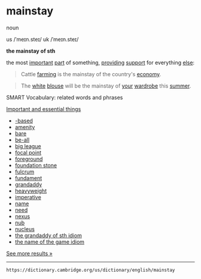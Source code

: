 # mainstay

noun

us /ˈmeɪn.steɪ/ 
uk /ˈmeɪn.steɪ/

**the mainstay of sth**

the most [important](https://dictionary.cambridge.org/us/dictionary/english/important "important") [part](https://dictionary.cambridge.org/us/dictionary/english/part "part") of something, [providing](https://dictionary.cambridge.org/us/dictionary/english/provide "providing") [support](https://dictionary.cambridge.org/us/dictionary/english/support "support") for everything [else](https://dictionary.cambridge.org/us/dictionary/english/else "else"):

>Cattle [farming](https://dictionary.cambridge.org/us/dictionary/english/farm "farming") is the mainstay of the country's [economy](https://dictionary.cambridge.org/us/dictionary/english/economy "economy").

>The [white](https://dictionary.cambridge.org/us/dictionary/english/white "white") [blouse](https://dictionary.cambridge.org/us/dictionary/english/blouse "blouse") will be the mainstay of [your](https://dictionary.cambridge.org/us/dictionary/english/your "your") [wardrobe](https://dictionary.cambridge.org/us/dictionary/english/wardrobe "wardrobe") this [summer](https://dictionary.cambridge.org/us/dictionary/english/summer "summer").

SMART Vocabulary: related words and phrases

[Important and essential things](https://dictionary.cambridge.org/us/topics/importance/important-and-essential-things/ "Words and phrases related to mainstay in the topic Important and essential things")

-   [\-based]( https://dictionary.cambridge.org/us/dictionary/english/based?topic=important-and-essential-things  "-based")
-   [amenity]( https://dictionary.cambridge.org/us/dictionary/english/amenity?topic=important-and-essential-things  "amenity")
-   [bare]( https://dictionary.cambridge.org/us/dictionary/english/bare?topic=important-and-essential-things  "bare")
-   [be-all]( https://dictionary.cambridge.org/us/dictionary/english/be-all?topic=important-and-essential-things  "be-all")
-   [big league]( https://dictionary.cambridge.org/us/dictionary/english/big-league?topic=important-and-essential-things  "big league")
-   [focal point]( https://dictionary.cambridge.org/us/dictionary/english/focal-point?topic=important-and-essential-things  "focal point")
-   [foreground]( https://dictionary.cambridge.org/us/dictionary/english/foreground?topic=important-and-essential-things  "foreground")
-   [foundation stone]( https://dictionary.cambridge.org/us/dictionary/english/foundation-stone?topic=important-and-essential-things  "foundation stone")
-   [fulcrum]( https://dictionary.cambridge.org/us/dictionary/english/fulcrum?topic=important-and-essential-things  "fulcrum")
-   [fundament]( https://dictionary.cambridge.org/us/dictionary/english/fundament?topic=important-and-essential-things  "fundament")
-   [grandaddy]( https://dictionary.cambridge.org/us/dictionary/english/grandaddy?topic=important-and-essential-things  "grandaddy")
-   [heavyweight]( https://dictionary.cambridge.org/us/dictionary/english/heavyweight?topic=important-and-essential-things  "heavyweight")
-   [imperative]( https://dictionary.cambridge.org/us/dictionary/english/imperative?topic=important-and-essential-things  "imperative")
-   [name]( https://dictionary.cambridge.org/us/dictionary/english/name?topic=important-and-essential-things  "name")
-   [need]( https://dictionary.cambridge.org/us/dictionary/english/need?topic=important-and-essential-things  "need")
-   [nexus]( https://dictionary.cambridge.org/us/dictionary/english/nexus?topic=important-and-essential-things  "nexus")
-   [nub]( https://dictionary.cambridge.org/us/dictionary/english/nub?topic=important-and-essential-things  "nub")
-   [nucleus]( https://dictionary.cambridge.org/us/dictionary/english/nucleus?topic=important-and-essential-things  "nucleus")
-   [the grandaddy of sth idiom]( https://dictionary.cambridge.org/us/dictionary/english/grandaddy-of-sth?topic=important-and-essential-things  "the grandaddy of sth idiom")
-   [the name of the game idiom]( https://dictionary.cambridge.org/us/dictionary/english/name-of-the-game?topic=important-and-essential-things  "the name of the game idiom")

[See more results »](https://dictionary.cambridge.org/us/topics/importance/important-and-essential-things/ "Words and phrases related to mainstay in the topic Important and essential things")

---
`https://dictionary.cambridge.org/us/dictionary/english/mainstay`